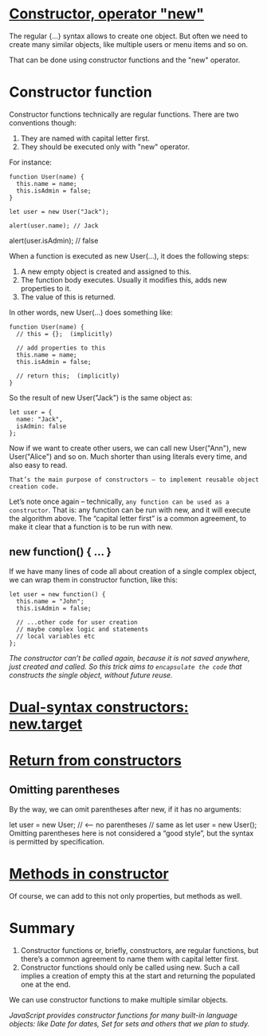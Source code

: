 # [Constructor, operator "new"](https://javascript.info/constructor-new)

The regular {...} syntax allows to create one object. But often we need to create many similar objects, like multiple users or menu items and so on.

That can be done using constructor functions and the "new" operator.

# Constructor function

Constructor functions technically are regular functions. There are two conventions though:

1. They are named with capital letter first.
2. They should be executed only with "new" operator.

For instance:

	function User(name) {
	  this.name = name;
	  this.isAdmin = false;
	}

	let user = new User("Jack");

	alert(user.name); // Jack
alert(user.isAdmin); // false

When a function is executed as new User(...), it does the following steps:

1. A new empty object is created and assigned to this.
2. The function body executes. Usually it modifies this, adds new properties to it.
3. The value of this is returned.

In other words, new User(...) does something like:


	function User(name) {
	  // this = {};  (implicitly)

	  // add properties to this
	  this.name = name;
	  this.isAdmin = false;

	  // return this;  (implicitly)
	}

So the result of new User("Jack") is the same object as:

	let user = {
	  name: "Jack",
	  isAdmin: false
	};

Now if we want to create other users, we can call new User("Ann"), new User("Alice") and so on. Much shorter than using literals every time, and also easy to read.

`That’s the main purpose of constructors – to implement reusable object creation code.`

Let’s note once again – technically, `any function can be used as a constructor`. That is: any function can be run with new, and it will execute the algorithm above. The “capital letter first” is a common agreement, to make it clear that a function is to be run with new.

## new function() { … }

If we have many lines of code all about creation of a single complex object, we can wrap them in constructor function, like this:

	let user = new function() {
	  this.name = "John";
	  this.isAdmin = false;

	  // ...other code for user creation
	  // maybe complex logic and statements
	  // local variables etc
	};

_The constructor can’t be called again, because it is not saved anywhere, just created and called. So this trick aims to `encapsulate the code` that constructs the single object, without future reuse._

# [Dual-syntax constructors: new.target](https://javascript.info/constructor-new#dual-syntax-constructors-new-target)

# [Return from constructors](https://javascript.info/constructor-new#return-from-constructors)


## Omitting parentheses
By the way, we can omit parentheses after new, if it has no arguments:

let user = new User; // <-- no parentheses
// same as
let user = new User();
Omitting parentheses here is not considered a “good style”, but the syntax is permitted by specification.

# [Methods in constructor](https://javascript.info/constructor-new#methods-in-constructor)

Of course, we can add to this not only properties, but methods as well.

# Summary

1. Constructor functions or, briefly, constructors, are regular functions, but there’s a common agreement to name them with capital letter first.
2. Constructor functions should only be called using new. Such a call implies a creation of empty this at the start and returning the populated one at the end.

We can use constructor functions to make multiple similar objects.

_JavaScript provides constructor functions for many built-in language objects: like Date for dates, Set for sets and others that we plan to study._